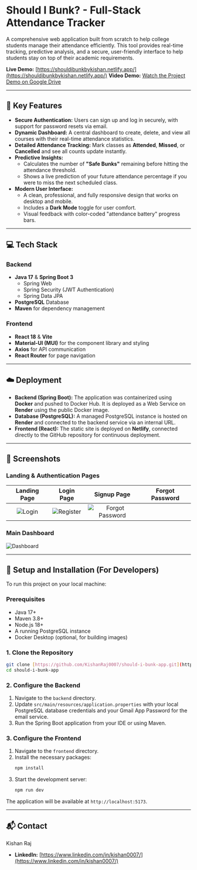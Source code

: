 # Should I Bunk? - Full-Stack Attendance Tracker

A comprehensive web application built from scratch to help college students manage their attendance efficiently. This tool provides real-time tracking, predictive analysis, and a secure, user-friendly interface to help students stay on top of their academic requirements.

**Live Demo:** [https://shouldibunkbykishan.netlify.app/](https://shouldibunkbykishan.netlify.app/)
**Video Demo:** [Watch the Project Demo on Google Drive](https://drive.google.com/file/d/1-jLUiEgQEOQjPKXq6MbBs0cGQgExrRp7/view?usp=sharing)

---

## 🚀 Key Features

- **Secure Authentication:** Users can sign up and log in securely, with support for password resets via email.
- **Dynamic Dashboard:** A central dashboard to create, delete, and view all courses with their real-time attendance statistics.
- **Detailed Attendance Tracking:** Mark classes as **Attended**, **Missed**, or **Cancelled** and see all counts update instantly.
- **Predictive Insights:**
    - Calculates the number of **"Safe Bunks"** remaining before hitting the attendance threshold.
    - Shows a live prediction of your future attendance percentage if you were to miss the next scheduled class.
- **Modern User Interface:**
    - A clean, professional, and fully responsive design that works on desktop and mobile.
    - Includes a **Dark Mode** toggle for user comfort.
    - Visual feedback with color-coded "attendance battery" progress bars.

---

## 💻 Tech Stack

### Backend
* **Java 17** & **Spring Boot 3**
    * Spring Web
    * Spring Security (JWT Authentication)
    * Spring Data JPA
* **PostgreSQL** Database
* **Maven** for dependency management

### Frontend
* **React 18** & **Vite**
* **Material-UI (MUI)** for the component library and styling
* **Axios** for API communication
* **React Router** for page navigation

---

## ☁️ Deployment

- **Backend (Spring Boot):** The application was containerized using **Docker** and pushed to Docker Hub. It is deployed as a Web Service on **Render** using the public Docker image.
- **Database (PostgreSQL):** A managed PostgreSQL instance is hosted on **Render** and connected to the backend service via an internal URL.
- **Frontend (React):** The static site is deployed on **Netlify**, connected directly to the GitHub repository for continuous deployment.

---

## 📸 Screenshots

### Landing & Authentication Pages

| Landing Page | Login Page | Signup Page | Forgot Password |
|:------------:|:----------:|:-----------:|:----------------:|
| ![Login](frontend/assets/Signin.png) | ![Register](frontend/assets/Signup.png) | ![Forgot Password](frontend/assets/Forgot.png) |

### Main Dashboard

![Dashboard](frontend/assets/Dashboard.png)


---

## 🔧 Setup and Installation (For Developers)

To run this project on your local machine:

### Prerequisites
* Java 17+
* Maven 3.8+
* Node.js 18+
* A running PostgreSQL instance
* Docker Desktop (optional, for building images)

### 1. Clone the Repository
```bash
git clone [https://github.com/KishanRaj0007/should-i-bunk-app.git](https://github.com/KishanRaj0007/should-i-bunk-app.git)
cd should-i-bunk-app
```
### 2. Configure the Backend
1.  Navigate to the `backend` directory.
2.  Update `src/main/resources/application.properties` with your local PostgreSQL database credentials and your Gmail App Password for the email service.
3.  Run the Spring Boot application from your IDE or using Maven.

### 3. Configure the Frontend
1.  Navigate to the `frontend` directory.
2.  Install the necessary packages:
    ```bash
    npm install
    ```
3.  Start the development server:
    ```bash
    npm run dev
    ```
The application will be available at `http://localhost:5173`.

---

## 📬 Contact

Kishan Raj

* **LinkedIn:** [https://www.linkedin.com/in/kishan0007/](https://www.linkedin.com/in/kishan0007/)